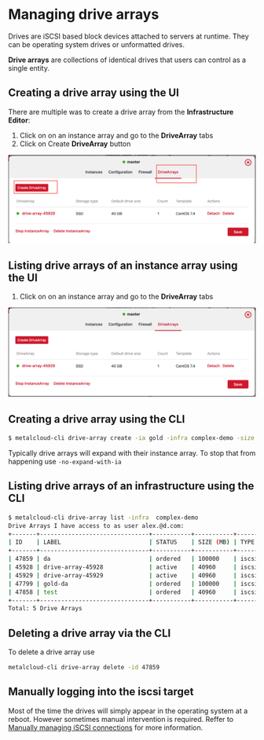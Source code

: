 # Managing drive arrays

Drives are iSCSI based block devices attached to servers at runtime. They can be operating system drives or unformatted drives.

**Drive arrays** are collections of identical drives that users can control as a single entity.

## Creating a drive array using the UI
There are multiple was to create a drive array from the **Infrastructure Editor**:
1. Click on on an instance array and go to the **DriveArray** tabs
2. Click on Create **DriveArray** button

![](/assets/guides/managing_drive_arrays1.png)

## Listing drive arrays of an instance array using the UI

1. Click on on an instance array and go to the **DriveArray** tabs

![](/assets/guides/managing_drive_arrays2.png)

## Creating a drive array using the CLI

```bash
$ metalcloud-cli drive-array create -ia gold -infra complex-demo -size 100000 -label da
```

Typically drive arrays will expand with their instance array. To stop that from happening use `-no-expand-with-ia`

## Listing drive arrays of an infrastructure using the CLI

```bash
$ metalcloud-cli drive-array list -infra  complex-demo
Drive Arrays I have access to as user alex.@d.com:
+-------+-------------------------------+-----------+-----------+-----------+-------------------------------+-----------+--------------------------+
| ID    | LABEL                         | STATUS    | SIZE (MB) | TYPE      | ATTACHED TO                   | DRV_CNT   | TEMPLATE                 |
+-------+-------------------------------+-----------+-----------+-----------+-------------------------------+-----------+--------------------------+
| 47859 | da                            | ordered   | 100000    | iscsi_ssd | gold (#37135)                 | 1         |                          |
| 45928 | drive-array-45928             | active    | 40960     | iscsi_ssd | workers (#35516)              | 2         | CentOS 7.4 (#78)         |
| 45929 | drive-array-45929             | active    | 40960     | iscsi_ssd | master (#35517)               | 1         | CentOS 7.4 (#78)         |
| 47799 | gold-da                       | ordered   | 100000    | iscsi_ssd | gold (#37135)                 | 1         |                          |
| 47858 | test                          | ordered   | 40960     | iscsi_ssd |                               | 1         |                          |
+-------+-------------------------------+-----------+-----------+-----------+-------------------------------+-----------+--------------------------+
Total: 5 Drive Arrays


```


## Deleting a drive array via the CLI
To delete a drive array use
```bash
metalcloud-cli drive-array delete -id 47859
```

## Manually logging into the iscsi target

Most of the time the drives will simply appear in the operating system at a reboot. However sometimes manual intervention is required. Reffer to [Manually managing iSCSI connections](/advanced/manually_managing_iscsi_connections.md) for more information.
